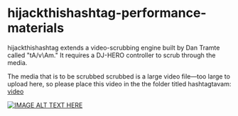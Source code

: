 # hijackthishashtag-performance-materials

hijackthishashtag extends a video-scrubbing engine built by Dan Tramte called "tA/v\Am." It requires a DJ-HERO controller to scrub through the media. 

The media that is to be scrubbed scrubbed is a large video file—too large to upload here, so please place this video in the the folder titled hashtagtavam: 
[video](https://www.dropbox.com/s/e38ebvsukow6em7/DraftE.mov?dl=0)


[![IMAGE ALT TEXT HERE](http://img.youtube.com/vi/YOUTUBE_VIDEO_ID_HERE/0.jpg)](http://www.youtube.com/watch?v=YOUTUBE_VIDEO_ID_HERE)
